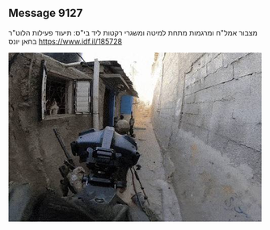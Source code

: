 ## Message 9127

מצבור אמל"ח ומרגמות מתחת למיטה ומשגרי רקטות ליד בי"ס:
תיעוד פעילות הלוט"ר בחאן יונס
https://www.idf.il/185728

![Photo](9127/9127_photo.jpg)
